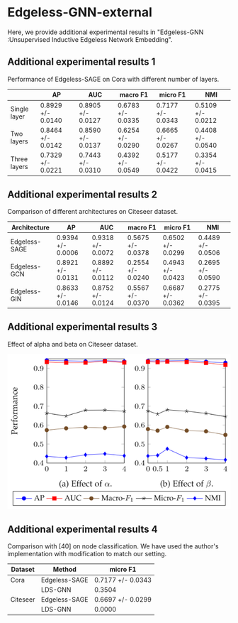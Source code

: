 # Edgeless-GNN-external



Here, we provide additional experimental results in "Edgeless-GNN :Unsupervised Inductive Edgeless Network Embedding".

## Additional experimental results 1

Performance of Edgeless-SAGE on Cora with different number of layers.

|              | AP                | AUC               | macro F1          | micro F1          | NMI               |
| ------------ | ----------------- | ----------------- | ----------------- | ----------------- | ----------------- |
| Single layer | 0.8929 +/- 0.0140 | 0.8905 +/- 0.0127 | 0.6783 +/- 0.0335 | 0.7177 +/- 0.0343 | 0.5109 +/- 0.0212 |
| Two layers   | 0.8464 +/- 0.0142 | 0.8590 +/- 0.0137 | 0.6254 +/- 0.0290 | 0.6665 +/- 0.0267 | 0.4408 +/- 0.0540 |
| Three layers | 0.7329 +/- 0.0221 | 0.7443 +/- 0.0310 | 0.4392 +/- 0.0549 | 0.5177 +/- 0.0422 | 0.3354 +/- 0.0415 |

## Additional experimental results 2

Comparison of different architectures on Citeseer dataset.

| Architecture  | AP                | AUC               | macro F1          | micro F1          | NMI               |
| ------------- | ----------------- | ----------------- | ----------------- | ----------------- | ----------------- |
| Edgeless-SAGE | 0.9394 +/- 0.0006 | 0.9318 +/- 0.0072 | 0.5675 +/- 0.0378 | 0.6502 +/- 0.0299 | 0.4489 +/- 0.0506 |
| Edgeless-GCN  | 0.8921 +/- 0.0131 | 0.8892 +/- 0.0112 | 0.2554 +/- 0.0240 | 0.4943 +/- 0.0423 | 0.2695 +/- 0.0590 |
| Edgeless-GIN  | 0.8633 +/- 0.0146 | 0.8752 +/- 0.0124 | 0.5567 +/- 0.0370 | 0.6687 +/- 0.0362 | 0.2775 +/- 0.0395 |



## Additional experimental results 3

Effect of alpha and beta on Citeseer dataset.

![Additional experiment 3](/add_citeseer.PNG)


## Additional experimental results 4

Comparison with [40] on node classification. We have used the author's implementation with modification to match our setting.

| Dataset        | Method        | micro F1          |
|----------------|---------------|-------------------|
| Cora           | Edgeless-SAGE | 0.7177 +/- 0.0343 |
|                | LDS-GNN       | 0.3504            |
| Citeseer       | Edgeless-SAGE | 0.6697 +/- 0.0299 |
|                | LDS-GNN       | 0.0000            |
